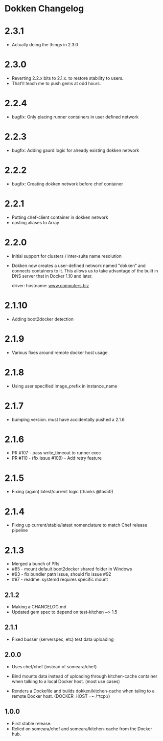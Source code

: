 # Dokken Changelog

# 2.3.1
- Actually doing the things in 2.3.0

# 2.3.0
- Reverting 2.2.x bits to 2.1.x. to restore stability to users.
- That'll teach me to push gems at odd hours.

# 2.2.4
- bugfix: Only placing runner containers in user defined network

# 2.2.3
- bugfix: Adding gaurd logic for already existing dokken network

# 2.2.2
- bugfix: Creating dokken network before chef container

# 2.2.1
- Putting chef-client container in dokken network
- casting aliases to Array

# 2.2.0
- Initial support for clusters / inter-suite name resolution
- Dokken now creates a user-defined network named "dokken" and
  connects containers to it. This allows us to take advantage of the
  built in DNS server that in Docker 1.10 and later.

  driver:
    hostname: www.computers.biz

# 2.1.10
- Adding boot2docker detection

# 2.1.9
- Various fixes around remote docker host usage

# 2.1.8
- Using user specified image_prefix in instance_name

# 2.1.7
- bumping version. must have accidentally pushed a 2.1.6

# 2.1.6
- PR #107 - pass write_timeout to runner exec
- PR #110 - (fix issue #109) - Add retry feature

# 2.1.5
- Fixing (again) latest/current logic (thanks @tas50)

# 2.1.4
- Fixing up current/stable/latest nomenclature to match Chef release pipeline

# 2.1.3
- Merged a bunch of PRs
- #85 - mount default boot2docker shared folder in Windows
- #93 - fix bundler path issue, should fix issue #92
- #97 - readme: systemd requires specific mount

## 2.1.2
- Making a CHANGELOG.md
- Updated gem spec to depend on test-kitchen ~> 1.5

## 2.1.1 
- Fixed busser (serverspec, etc) test data uploading

## 2.0.0
- Uses chef/chef (instead of someara/chef)

- Bind mounts data instead of uploading through kitchen-cache container when
  talking to a local Docker host. (most use cases)  

- Renders a Dockefile and builds dokken/kitchen-cache when taling to a
  remote Docker host. (DOCKER_HOST =~ /^tcp:/)

## 1.0.0
- First stable release. 
- Relied on someara/chef and someara/kitchen-cache from the
  Docker hub.
